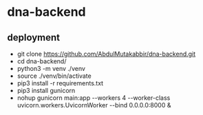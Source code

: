 # dna-backend

## deployment

* git clone https://github.com/AbdulMutakabbir/dna-backend.git
* cd dna-backend/
* python3 -m venv ./venv
* source ./venv/bin/activate
* pip3 install -r requirements.txt
* pip3 install gunicorn
* nohup gunicorn main:app --workers 4 --worker-class uvicorn.workers.UvicornWorker --bind 0.0.0.0:8000 &
